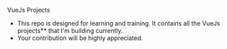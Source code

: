 VueJs Projects 

- This repo is designed for learning and training. It contains all the VueJs projects** that I'm building currently.
- Your contribution will be highly appreciated.
